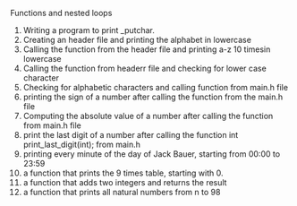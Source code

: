 Functions and nested loops
1. Writing a program to print _putchar.
2. Creating an header file and printing the alphabet in lowercase
3. Calling the function from the header file and printing a-z 10 timesin lowercase
4. Calling the function from headerr file and checking for lower case character
5. Checking for alphabetic characters and calling function from main.h file
6. printing the sign of a number after calling the function from the main.h file
7. Computing the absolute value of a number after calling the function from main.h file
8. print the last digit of a number after calling the function int print_last_digit(int); from main.h
9. printing every minute of the day of Jack Bauer, starting from 00:00 to 23:59
10. a function that prints the 9 times table, starting with 0.
11. a function that adds two integers and returns the result
12. a function that prints all natural numbers from n to 98

